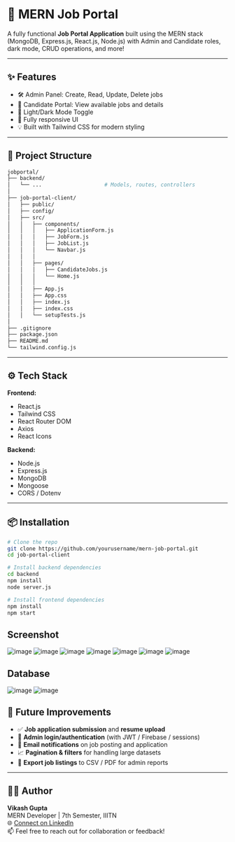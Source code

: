 # 🚀 MERN Job Portal

A fully functional **Job Portal Application** built using the MERN stack (MongoDB, Express.js, React.js, Node.js) with Admin and Candidate roles, dark mode, CRUD operations, and more!

---

## ✨ Features

- 🛠️ Admin Panel: Create, Read, Update, Delete jobs
- 👤 Candidate Portal: View available jobs and details
- 🌙 Light/Dark Mode Toggle
- 📱 Fully responsive UI
- 💡 Built with Tailwind CSS for modern styling

---

## 📁 Project Structure
```bash
jobportal/
├── backend/                  
│   └── ...                    # Models, routes, controllers
│
├── job-portal-client/        
│   ├── public/                
│   ├── config/               
│   ├── src/                   
│   │   ├── components/        
│   │   │   ├── ApplicationForm.js   
│   │   │   ├── JobForm.js           
│   │   │   ├── JobList.js          
│   │   │   └── Navbar.js           
│   │   │
│   │   ├── pages/            
│   │   │   ├── CandidateJobs.js    
│   │   │   └── Home.js              
│   │   │
│   │   ├── App.js             
│   │   ├── App.css            
│   │   ├── index.js          
│   │   ├── index.css         
│   │   └── setupTests.js      
│
├── .gitignore
├── package.json
├── README.md
└── tailwind.config.js
```
---

## ⚙️ Tech Stack

**Frontend:**
- React.js
- Tailwind CSS
- React Router DOM
- Axios
- React Icons

**Backend:**
- Node.js
- Express.js
- MongoDB
- Mongoose
- CORS / Dotenv

---

## 📦 Installation

```bash
# Clone the repo
git clone https://github.com/yourusername/mern-job-portal.git
cd job-portal-client

# Install backend dependencies
cd backend
npm install
node server.js

# Install frontend dependencies
npm install
npm start
```

## Screenshot
![image](https://github.com/vik802207/Ecera-System-Assignment/blob/main/img/Screenshot%20(510).png)
![image](https://github.com/vik802207/Ecera-System-Assignment/blob/main/img/Screenshot%20(511).png)
![image](https://github.com/vik802207/Ecera-System-Assignment/blob/main/img/Screenshot%20(512).png)
![image](https://github.com/vik802207/Ecera-System-Assignment/blob/main/img/Screenshot%20(513).png)
![image](https://github.com/vik802207/Ecera-System-Assignment/blob/main/img/Screenshot%20(514).png)
![image](https://github.com/vik802207/Ecera-System-Assignment/blob/main/img/Screenshot%20(515).png)
![image](https://github.com/vik802207/Ecera-System-Assignment/blob/main/img/Screenshot%20(516).png)
## Database
![image](https://github.com/vik802207/Ecera-System-Assignment/blob/main/img/Screenshot%20(518).png)
![image](https://github.com/vik802207/Ecera-System-Assignment/blob/main/img/Screenshot%20(519).png)



## 🧠 Future Improvements

- ✅ **Job application submission** and **resume upload**
- 🔐 **Admin login/authentication** (with JWT / Firebase / sessions)
- 📨 **Email notifications** on job posting and application
- 📈 **Pagination & filters** for handling large datasets
- 📂 **Export job listings** to CSV / PDF for admin reports

---

## 🙋‍♂️ Author

**Vikash Gupta**  
MERN Developer | 7th Semester, IIITN  
🌐 [Connect on LinkedIn](https://www.linkedin.com/in/your-link-here)  
📫 Feel free to reach out for collaboration or feedback!



